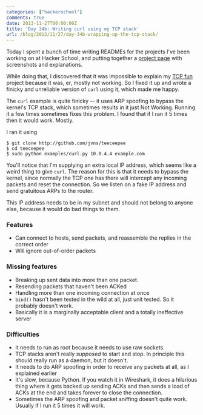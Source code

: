 ```yaml
---
categories: ["hackerschool"]
comments: true
date: 2013-11-27T00:00:00Z
title: 'Day 34b: Writing curl using my TCP stack'
url: /blog/2013/11/27/day-34b-wrapping-up-the-tcp-stack/
---
```


Today I spent a bunch of time writing READMEs for the projects I've
been working on at Hacker School, and putting together a
[project page](http://jvns.ca/projects/) with screenshots and
explanations.

While doing that, I discovered that it was impossible to explain my
[TCP fun](http://github.com/jvns/teeceepee) project because it was,
er, mostly not working. So I fixed it up and wrote a finicky and
unreliable version of `curl` using it, which made me happy.

The `curl` example is quite finicky -- it uses ARP spoofing to bypass
the kernel's TCP stack, which sometimes results in it just Not
Working. Running it a few times sometimes fixes this problem. I found
that if I ran it 5 times then it would work. Mostly.

I ran it using

~~~
$ git clone http://github.com/jvns/teeceepee
$ cd teeceepee
$ sudo python examples/curl.py 10.0.4.4 example.com
~~~

You'll notice that I'm supplying an extra local IP address, which
seems like a weird thing to give `curl`. The reason for this is that
it needs to bypass the kernel, since normally the TCP one has there
will intercept any incoming packets and reset the connection. So we
listen on a fake IP address and send gratuitous ARPs to the router.

This IP address needs to be in my subnet and should not belong to
anyone else, because it would do bad things to them.

### Features

* Can connect to hosts, send packets, and reassemble the replies in
  the correct order
* Will ignore out-of-order packets

### Missing features

* Breaking up sent data into more than one packet.
* Resending packets that haven't been ACKed
* Handling more than one incoming connection at once
* `bind()` hasn't been tested in the wild at all, just unit tested. So
  it probably doesn't work.
* Basically it is a marginally acceptable client and a totally
  ineffective server

### Difficulties

* It needs to run as root because it needs to use raw sockets.
* TCP stacks aren't really *supposed* to start and stop. In
  principle this should really run as a daemon, but it doesn't.
* It needs to do ARP spoofing in order to receive any packets at all,
  as I explained earlier
* It's slow, because Python. If you watch it in Wireshark, it does a
  hilarious thing where it gets backed up sending ACKs and then sends
  a load of ACKs at the end and takes forever to close the connection.
* Sometimes the ARP spoofing and packet sniffing doesn't quite work.
  Usually if I run it 5 times it will work.
